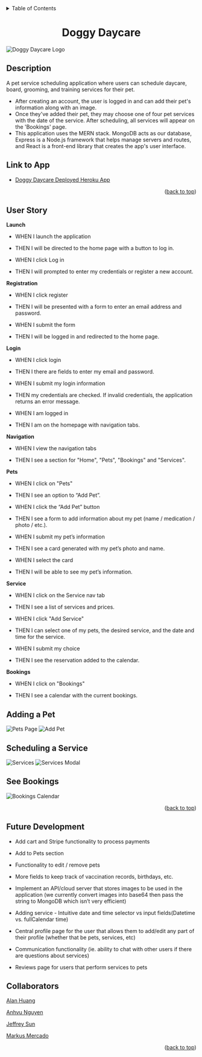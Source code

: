 <div id="top"></div>

<!-- TABLE OF CONTENTS -->
<details>
  <summary>Table of Contents</summary>
  <ol>
    <li><a href="#description">Description</a></li>
    <li><a href="#link-to-the-app">Link to App</a></li>
    <li><a href="#user-story">User Story</a></li>
    <li><a href="#future-development">Future Development</a></li>
    <li><a href="#collaborators">Collaborators</a></li>
  </ol>
</details>

<div align="center">

# Doggy Daycare

</div>


![Doggy Daycare Logo](./client/src/assets/pup.png "Doggy Daycare Logo") 
## Description



A pet service scheduling application where users can schedule daycare, board, grooming, and training services for their pet.

* After creating an account, the user is logged in and can add their pet's information along with an image. 
* Once they've added their pet, they may choose one of four pet services with the date of the service. After scheduling, all services will appear on the 'Bookings' page. 
* This application uses the MERN stack. MongoDB acts as our database, Express is a Node.js framework that helps manage servers and routes, and React is a front-end library that creates the app's user interface.


## Link to App

* [Doggy Daycare Deployed Heroku App](https://lit-everglades-07230.herokuapp.com/services)


<p align="right">(<a href="#top">back to top</a>)</p>


## User Story

**Launch**

* WHEN I launch the application 

* THEN I will be directed to the home page with a button to log in.

* WHEN I click Log in

* THEN I will prompted to enter my credentials or register a new account.


**Registration**
* WHEN I click register

* THEN I will be presented with a form to enter an email address and password.

* WHEN I submit the form

* THEN I will be logged in and redirected to the home page.

**Login**

* WHEN I click login 

* THEN I there are fields to enter my email and password.

* WHEN I submit my login information

* THEN my credentials are checked. If invalid credentials, the application returns an error message.

* WHEN I am logged in 

* THEN I am on the homepage with navigation tabs.

**Navigation**

* WHEN I view the navigation tabs 

* THEN I see a section for "Home", "Pets", "Bookings" and "Services".

**Pets**

* WHEN I click on "Pets" 

* THEN I see an option to “Add Pet”.

* WHEN I click the “Add Pet” button

* THEN I see a form to add information about my pet (name / medication / photo / etc.).

* WHEN I submit my pet’s information

* THEN I see a card generated with my pet’s photo and name.

* WHEN I select the card

* THEN I will be able to see my pet’s information.

**Service**

* WHEN I click on the Service nav tab

* THEN I see a list of services and prices.

* WHEN I click "Add Service"

* THEN I can select one of my pets, the desired service, and the date and time for the service.

* WHEN I submit my choice

* THEN I see the reservation added to the calendar.

**Bookings**

* WHEN I click on "Bookings"

* THEN I see a calendar with the current bookings.

## Adding a Pet
![Pets Page](./client/src/assets/pets.png)
![Add Pet](./client/src/assets/add-pet.png)

## Scheduling a Service
![Services](./client/src/assets/services.png)
![Services Modal](./client/src/assets/service-modal.png)

## See Bookings
![Bookings Calendar](./client/src/assets/bookings.png)

<p align="right">(<a href="#top">back to top</a>)</p>

## Future Development

* Add cart and Stripe functionality to process payments

* Add to Pets section

* Functionality to edit / remove pets

* More fields to keep track of vaccination records, birthdays, etc.

* Implement an API/cloud server that stores images to be used in the application (we currently convert images into base64 then pass the 
string to MongoDB which isn’t very efficient)

* Adding service - Intuitive date and time selector vs input fields(Datetime vs. fullCalendar time)

* Central profile page for the user that allows them to add/edit any part of their profile (whether that be pets, services, etc)

* Communication functionality (ie. ability to chat with other users if there are questions about services)

* Reviews page for users that perform services to pets

## Collaborators
[Alan Huang](https://github.com/ahuang23)

[Anhvu Nguyen](https://github.com/IamIncognito123)

[Jeffrey Sun](https://github.com/jffsun)

[Markus Mercado](https://github.com/markkoos)

<p align="right">(<a href="#top">back to top</a>)</p>